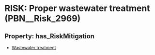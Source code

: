 # RISK: __Proper wastewater treatment__ (PBN__Risk_2969)

## Property: has_RiskMitigation

* [Wastewater treatment](PBN__Mitigation_1220)

